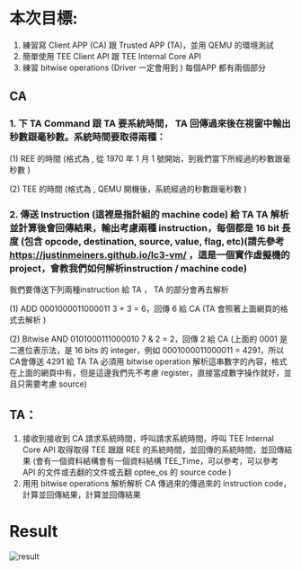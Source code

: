 # 本次目標:
1. 練習寫 Client APP (CA) 跟 Trusted APP (TA)，並用 QEMU 的環境測試
2. 簡單使用 TEE Client API 跟 TEE Internal Core API
3. 練習 bitwise operations (Driver 一定會用到 )
每個APP 都有兩個部分
## CA
### 1. 下 TA Command 跟 TA 要系統時間， TA 回傳過來後在視窗中輸出秒數跟毫秒數。系統時間要取得兩種：
(1) REE 的時間 (格式為 , 從 1970 年 1 月 1 號開始，到我們當下所經過的秒數跟毫秒數 )

(2) TEE 的時間 (格式為 , QEMU 開機後，系統經過的秒數跟毫秒數 )

### 2. 傳送 Instruction (這裡是指計組的 machine code) 給 TA TA 解析並計算後會回傳結果，輸出考慮兩種 instruction，每個都是 16 bit 長度 (包含 opcode, destination, source, value, flag, etc)(請先參考 https://justinmeiners.github.io/lc3-vm/ ，這是一個實作虛擬機的 project，會教我們如何解析instruction / machine code)
我們要傳送下列兩種instruction 給 TA ， TA 的部分會再去解析

(1) ADD 0001000011000011 3 + 3 = 6，回傳 6 給 CA (TA 會照著上面網頁的格式去解析 )

(2) Bitwise AND 0101000111000010 7 & 2 = 2，回傳 2 給 CA
(上面的 0001 是二進位表示法，是 16 bits 的 integer，例如 0001000011000011 = 4291，所以CA會傳送 4291 給 TA TA 必須用 bitwise operation 解析這串數字的內容，格式在上面的網頁中有，但是這邊我們先不考慮 register，直接當成數字操作就好，並且只需要考慮 source)
## TA：
1. 接收到接收到 CA 請求系統時間，呼叫請求系統時間，呼叫 TEE Internal Core API 取得取得 TEE 跟跟 REE 的系統時間，並回傳的系統時間，並回傳結果 (會有一個資料結構會有一個資料結構 TEE_Time，可以參考，可以參考 API 的文件或去翻的文件或去翻 optee_os 的 source code )
2. 用用 bitwise operations 解析解析 CA 傳過來的傳過來的 instruction code，計算並回傳結果，計算並回傳結果

# Result
![result](https://user-images.githubusercontent.com/81294928/123715992-16988180-d8ac-11eb-912f-e48291924c5b.png)

